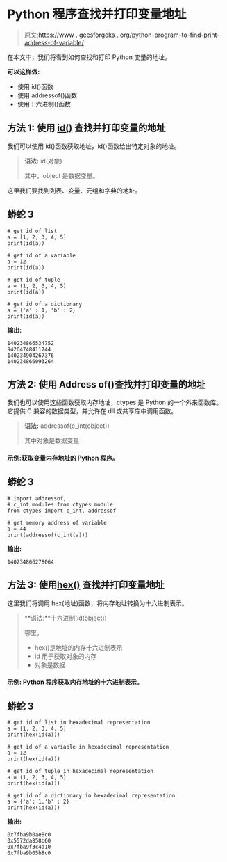# Python 程序查找并打印变量地址

> 原文:[https://www . geesforgeks . org/python-program-to-find-print-address-of-variable/](https://www.geeksforgeeks.org/python-program-to-find-and-print-address-of-variable/)

在本文中，我们将看到如何查找和打印 Python 变量的地址。

**可以这样做:**

*   使用 id()函数
*   使用 addressof()函数
*   使用十六进制()函数

## **方法 1:** 使用 [id()](https://www.geeksforgeeks.org/id-function-python/) 查找并打印变量的地址

我们可以使用 id()函数获取地址，id()函数给出特定对象的地址。

> **语法:** id(对象)
> 
> 其中，object 是数据变量。

这里我们要找到列表、变量、元组和字典的地址。

## 蟒蛇 3

```
# get id of list
a = [1, 2, 3, 4, 5]
print(id(a))

# get id of a variable
a = 12
print(id(a))

# get id of tuple
a = (1, 2, 3, 4, 5)
print(id(a))

# get id of a dictionary
a = {'a' : 1, 'b' : 2}
print(id(a))
```

**输出:**

```
140234866534752
94264748411744
140234904267376
140234866093264
```

## **方法 2:** 使用 Address of()查找并打印变量的地址

我们也可以使用这些函数获取内存地址，ctypes 是 Python 的一个外来函数库。它提供 C 兼容的数据类型，并允许在 dll 或共享库中调用函数。

> **语法:** addressof(c_int(object))
> 
> 其中对象是数据变量

#### 示例:获取变量内存地址的 Python 程序。

## 蟒蛇 3

```
# import addressof,
# c_int modules from ctypes module
from ctypes import c_int, addressof

# get memory address of variable
a = 44
print(addressof(c_int(a)))
```

**输出:**

```
140234866278064
```

## **方法 3:** 使用[**hex()**](https://www.geeksforgeeks.org/python-hex-function/) 查找并打印变量地址

这里我们将调用 hex(地址)函数，将内存地址转换为十六进制表示。

> **语法:**十六进制(id(object))
> 
> 哪里，
> 
> *   hex()是地址的内存十六进制表示
> *   id 用于获取对象的内存
> *   对象是数据

#### **示例:** Python 程序获取内存地址的十六进制表示。

## 蟒蛇 3

```
# get id of list in hexadecimal representation
a = [1, 2, 3, 4, 5]
print(hex(id(a)))

# get id of a variable in hexadecimal representation
a = 12
print(hex(id(a)))

# get id of tuple in hexadecimal representation
a = (1, 2, 3, 4, 5)
print(hex(id(a)))

# get id of a dictionary in hexadecimal representation
a = {'a': 1,'b' : 2}
print(hex(id(a)))
```

**输出:**

```
0x7fba9b0ae8c0
0x5572da858b60
0x7fba9f3c4a10
0x7fba9b05b8c0
```